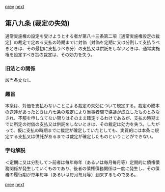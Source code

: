 [prev](/specific/markdowns/特許法/116_Mp-Ch_4-Se_1-At_88.md)
[next](/specific/markdowns/特許法/118_Mp-Ch_4-Se_1-At_90.md)
## 第八九条 (裁定の失効)
通常実施権の設定を受けようとする者が第八十三条第二項［通常実施権設定の裁定］の裁定で定める支払の時期までに対価（対価を定期に又は分割して支払うべきときは、その最初に支払うべき分）の支払又は供託をしないときは、通常実施権を設定すべき旨の裁定は、その効力を失う。

### 旧法との関係
該当条文なし

### 趣旨
本条は、対価を支払わないことによる裁定の失効について規定する。裁定の謄本の送達があったときは八七条の規定により当事者間で協議が成立したものとみなされ、不服を申し立てない限りはそのまま確定するわけであるが、支払の時期までに所定の対価の支払又は供託をしないときは、その裁定は効力を失う。したがって、仮に支払の時期までに裁定が確定していたとしても、実質的には本条に規定する支払又は供託があるまでは裁定が確定したものということができない。

### 字句解説
＜定期に又は分割して＞前者は毎年毎年（あるいは毎月毎月等）定期的に債権債務関係が発生していくものであり、後者の債権債務関係は一度に発生し、その債務の履行期が毎年毎年（あるいは毎月毎月等）到来するものである。

[prev](/specific/markdowns/特許法/116_Mp-Ch_4-Se_1-At_88.md)
[next](/specific/markdowns/特許法/118_Mp-Ch_4-Se_1-At_90.md)